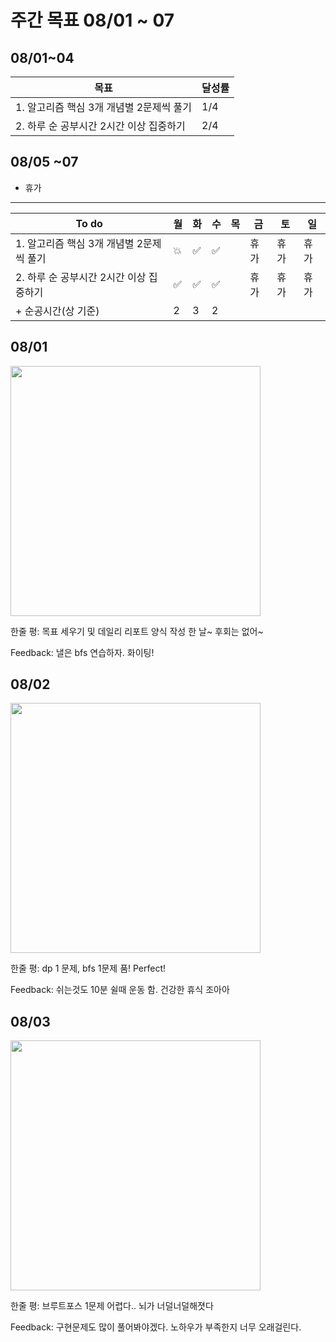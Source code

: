 # 주간 목표 08/01 ~ 07

## 08/01~04
| 목표 | 달성률 | 
|---|---|
| 1. 알고리즘 핵심 3개 개념별 2문제씩 풀기 | 1/4 |
| 2. 하루 순 공부시간 2시간 이상 집중하기  | 2/4 |

## 08/05 ~07 
- 휴가

---
|To do| 월| 화 |수 |목 |금 | 토| 일
|---|---|---|---|---|---|---|---|
|1. 알고리즘 핵심 3개 개념별 2문제씩 풀기 |:boom: |:white_check_mark: |:white_check_mark: | |휴가|휴가|휴가
|2. 하루 순 공부시간 2시간 이상 집중하기 |:white_check_mark:|:white_check_mark: |:white_check_mark: | |휴가|휴가|휴가
|+ 순공시간(상 기준)| 2 | 3 | 2 ||

## 08/01

<img src="day/1.png" width="400">

한줄 평: 목표 세우기 및 데일리 리포트 양식 작성 한 날~ 후회는 없어~

Feedback: 낼은 bfs 연습하자. 화이팅!

## 08/02

<img src="day/2.png" width="400">

한줄 평: dp 1 문제, bfs 1문제 품! Perfect!

Feedback: 쉬는것도 10분 쉴때 운동 함. 건강한 휴식 조아아

## 08/03

<img src="day/3.png" width="400">

한줄 평: 브루트포스 1문제 어렵다.. 뇌가 너덜너덜해졋다

Feedback: 구현문제도 많이 풀어봐야겠다. 노하우가 부족한지 너무 오래걸린다. 


